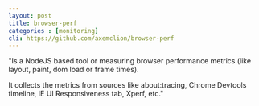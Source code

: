 ```yaml
---
layout: post
title: browser-perf
categories : [monitoring]
cli: https://github.com/axemclion/browser-perf
---
```


"Is a NodeJS based tool or measuring browser performance metrics (like layout, paint, dom load or frame times).

It collects the metrics from sources like about:tracing, Chrome Devtools timeline, IE UI Responsiveness tab, Xperf, etc."
